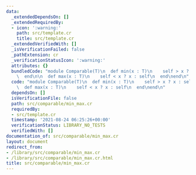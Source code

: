 ```yaml
---
data:
  _extendedDependsOn: []
  _extendedRequiredBy:
  - icon: ':warning:'
    path: src/template.cr
    title: src/template.cr
  _extendedVerifiedWith: []
  _isVerificationFailed: false
  _pathExtension: cr
  _verificationStatusIcon: ':warning:'
  attributes: {}
  bundledCode: "module Comparable(T)\n  def min(x : T)\n    self > x ? x : self\n\
    \  end\n\n  def max(x : T)\n    self < x ? x : self\n  end\nend\n"
  code: "module Comparable(T)\n  def min(x : T)\n    self > x ? x : self\n  end\n\n\
    \  def max(x : T)\n    self < x ? x : self\n  end\nend\n"
  dependsOn: []
  isVerificationFile: false
  path: src/comparable/min_max.cr
  requiredBy:
  - src/template.cr
  timestamp: '2021-08-24 06:25:26+00:00'
  verificationStatus: LIBRARY_NO_TESTS
  verifiedWith: []
documentation_of: src/comparable/min_max.cr
layout: document
redirect_from:
- /library/src/comparable/min_max.cr
- /library/src/comparable/min_max.cr.html
title: src/comparable/min_max.cr
---
```

